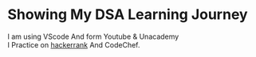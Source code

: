 # Showing My DSA Learning Journey

I am using VScode And form Youtube & Unacademy
</br>
I Practice on [hackerrank][1] And CodeChef.



[1]: [https://www.hackerrank.com/dhimana862]

